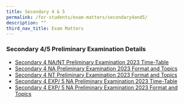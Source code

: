 ```yaml
---
title: Secondary 4 & 5
permalink: /for-students/exam-matters/secondary4and5/
description: ""
third_nav_title: Exam Matters
---
```

### Secondary 4/5 Preliminary Examination Details

* [Secondary 4 NA/NT Preliminary Examination 2023 Time-Table](/files/For%20Students/Exam%20Matters/4n%20prelims%202023%20tt_11july2023.pdf)
* [Secondary 4 NA Preliminary Examination 2023 Format and Topics](/files/For%20Students/Exam%20Matters/sec%204na%20preliminary%20exam%20format%20and%20topics%202023_student's%20copy.pdf)
* [Secondary 4 NT Preliminary Examination 2023 Format and Topics](/files/For%20Students/Exam%20Matters/sec%204nt%20preliminary%20exam%20format%20and%20topics%202023_student's%20copy.pdf)
* [Secondary 4 EXP/ 5 NA Preliminary Examination 2023 Time-Table](/files/For%20Students/Exam%20Matters/4e_5n_prelims%20tt%202023%20v5.pdf)
* [Secondary 4 EXP/ 5 NA Preliminary Examination 2023 Format and Topics](/files/For%20Students/Exam%20Matters/sec%204e_5n%20preliminary%20exam%20format%20and%20topics%202023_student's%20copy%20(002).pdf)
